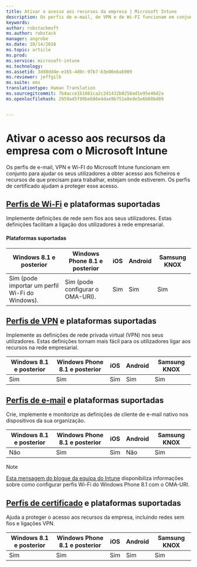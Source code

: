 ```yaml
---
title: Ativar o acesso aos recursos da empresa | Microsoft Intune
description: Os perfis de e-mail, de VPN e de Wi-FI funcionam em conjunto para ajudar os seus utilizadores a obter acesso aos ficheiros e recursos de que precisam.
keywords: 
author: robstackmsft
ms.author: robstack
manager: angrobe
ms.date: 10/14/2016
ms.topic: article
ms.prod: 
ms.service: microsoft-intune
ms.technology: 
ms.assetid: 3dd8dd4e-e165-4d0c-97b7-b3e86ebab909
ms.reviewer: jeffgilb
ms.suite: ems
translationtype: Human Translation
ms.sourcegitcommit: 7b4acce1b1861ca2c2d1432b0258ad1e95e46d2a
ms.openlocfilehash: 2959ad5f09be686e4dae9b751e8ede5e6b60bd89


---
```


# <a name="enable-access-to-company-resources-with-microsoft-intune"></a>Ativar o acesso aos recursos da empresa com o Microsoft Intune
Os perfis de e-mail, VPN e Wi-FI do Microsoft Intune funcionam em conjunto para ajudar os seus utilizadores a obter acesso aos ficheiros e recursos de que precisam para trabalhar, estejam onde estiverem. Os perfis de certificado ajudam a proteger esse acesso.

## <a name="wifi-profileswificonnectionsinmicrosoftintunemd-and-supported-platforms"></a>[Perfis de Wi-Fi](wi-fi-connections-in-microsoft-intune.md) e plataformas suportadas

Implemente definições de rede sem fios aos seus utilizadores. Estas definições facilitam a ligação dos utilizadores à rede empresarial.
#### <a name="supported-platforms"></a>Plataformas suportadas

|Windows 8.1 e posterior|Windows Phone 8.1 e posterior|iOS|Android|Samsung KNOX|
|---------------------|---------------------------|---|-------|------------|
|Sim (pode importar um perfil Wi-Fi do Windows).|Sim (pode configurar o OMA-URI). |Sim|Sim|Sim|

## <a name="vpn-profilesvpnconnectionsinmicrosoftintunemd-and-supported-platforms"></a>[Perfis de VPN](vpn-connections-in-microsoft-intune.md) e plataformas suportadas
Implemente as definições de rede privada virtual (VPN) nos seus utilizadores. Estas definições tornam mais fácil para os utilizadores ligar aos recursos na rede empresarial.

|Windows 8.1 e posterior|Windows Phone 8.1 e posterior|iOS|Android|Samsung KNOX|
|---------------------|---------------------------|---|-------|------------|
|Sim|Sim|Sim|Sim|Sim|

## <a name="email-profilesconfigureaccesstocorporateemailusingemailprofileswithmicrosoftintunemd-and-supported-platforms"></a>[Perfis de e-mail](configure-access-to-corporate-email-using-email-profiles-with-microsoft-intune.md) e plataformas suportadas
Crie, implemente e monitorize as definições de cliente de e-mail nativo nos dispositivos da sua organização.

|Windows 8.1 e posterior|Windows Phone 8.1 e posterior|iOS|Android|Samsung KNOX|
|---------------------|---------------------------|---|-------|------------|
|Não|Sim|Sim|Não|Sim|
> [!NOTE]
> [Esta mensagem do blogue da equipa do Intune](https://blogs.technet.microsoft.com/enterprisemobility/2015/02/19/using-oma-uri-to-create-custom-wi-fi-profiles-for-windows-phone-8-1/) disponibiliza informações sobre como configurar perfis Wi-Fi do Windows Phone 8.1 com o OMA-URI.

## <a name="certificate-profilessecureresourceaccesswithcertificateprofilesmd-and-supported-platforms"></a>[Perfis de certificado](secure-resource-access-with-certificate-profiles.md) e plataformas suportadas
Ajuda a proteger o acesso aos recursos da empresa, incluindo redes sem fios e ligações VPN.

|Windows 8.1 e posterior|Windows Phone 8.1 e posterior|iOS|Android|Samsung KNOX|
|---------------------|---------------------------|---|-------|------------|
|Sim|Sim|Sim|Sim|Sim|



<!--HONumber=Oct16_HO2-->


